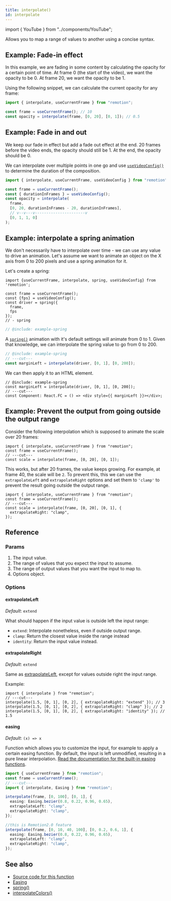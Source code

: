 ```yaml
---
title: interpolate()
id: interpolate
---
```


import { YouTube } from "../components/YouTube";

<YouTube
  minutes={6}
  href="https://www.youtube.com/watch?v=sff_CdWw_-c"
  thumb="https://i.ytimg.com/vi/sff_CdWw_-c/hqdefault.jpg?sqp=-oaymwEcCPYBEIoBSFXyq4qpAw4IARUAAIhCGAFwAcABBg==&rs=AOn4CLDPXdTFxf6qNNfkSr_91y0xVTXaXQ"
  title="How to interpolate()"
/>

Allows you to map a range of values to another using a concise syntax.

## Example: Fade-in effect

In this example, we are fading in some content by calculating the opacity for a certain point of time.
At frame 0 (the start of the video), we want the opacity to be 0.
At frame 20, we want the opacity to be 1.

Using the following snippet, we can calculate the current opacity for any frame:

```ts twoslash
import { interpolate, useCurrentFrame } from "remotion";

const frame = useCurrentFrame(); // 10
const opacity = interpolate(frame, [0, 20], [0, 1]); // 0.5
```

## Example: Fade in and out

We keep our fade in effect but add a fade out effect at the end.
20 frames before the video ends, the opacity should still be 1.
At the end, the opacity should be 0.

We can interpolate over multiple points in one go and use [`useVideoConfig()`](/docs/use-video-config) to determine the duration of the composition.

```ts twoslash
import { interpolate, useCurrentFrame, useVideoConfig } from "remotion";

const frame = useCurrentFrame();
const { durationInFrames } = useVideoConfig();
const opacity = interpolate(
  frame,
  [0, 20, durationInFrames - 20, durationInFrames],
  // v--v---v----------------------v
  [0, 1, 1, 0]
);
```

## Example: interpolate a spring animation

We don't necessarily have to interpolate over time - we can use any value to drive an animation.
Let's assume we want to animate an object on the X axis from 0 to 200 pixels and use a spring animation for it.

Let's create a spring:

```twoslash include example
import {useCurrentFrame, interpolate, spring, useVideoConfig} from 'remotion';

const frame = useCurrentFrame();
const {fps} = useVideoConfig();
const driver = spring({
  frame,
  fps
});
// - spring
```

```ts twoslash
// @include: example-spring
```

A [`spring()`](/docs/spring) animation with it's default settings will animate from 0 to 1.
Given that knowledge, we can interpolate the spring value to go from 0 to 200.

```ts twoslash
// @include: example-spring
// ---cut---
const marginLeft = interpolate(driver, [0, 1], [0, 200]);
```

We can then apply it to an HTML element.

```tsx twoslash {1}
// @include: example-spring
const marginLeft = interpolate(driver, [0, 1], [0, 200]);
// ---cut---
const Component: React.FC = () => <div style={{ marginLeft }}></div>;
```

## Example: Prevent the output from going outside the output range

Consider the following interpolation which is supposed to animate the scale over 20 frames:

```tsx twoslash
import { interpolate, useCurrentFrame } from "remotion";
const frame = useCurrentFrame();
// ---cut---
const scale = interpolate(frame, [0, 20], [0, 1]);
```

This works, but after 20 frames, the value keeps growing. For example, at frame 40, the scale will be `2`.
To prevent this, this we can use the `extrapolateLeft` and `extrapolateRight` options and set them to `'clamp'` to prevent the result going outside the output range.

```tsx twoslash
import { interpolate, useCurrentFrame } from "remotion";
const frame = useCurrentFrame();
// ---cut---
const scale = interpolate(frame, [0, 20], [0, 1], {
  extrapolateRight: "clamp",
});
```

## Reference

### Params

1. The input value.
2. The range of values that you expect the input to assume.
3. The range of output values that you want the input to map to.
4. Options object.

### Options

#### extrapolateLeft

_Default_: `extend`

What should happen if the input value is outside left the input range:

- `extend`: Interpolate nonetheless, even if outside output range.
- `clamp`: Return the closest value inside the range instead
- `identity`: Return the input value instead.

#### extrapolateRight

_Default_: `extend`

Same as [extrapolateLeft](#extrapolateleft), except for values outside right the input range.

Example:

```tsx twoslash
import { interpolate } from "remotion";
// ---cut---
interpolate(1.5, [0, 1], [0, 2], { extrapolateRight: "extend" }); // 3
interpolate(1.5, [0, 1], [0, 2], { extrapolateRight: "clamp" }); // 2
interpolate(1.5, [0, 1], [0, 2], { extrapolateRight: "identity" }); // 1.5
```

#### easing

_Default_: `(x) => x`

Function which allows you to customize the input, for example to apply a certain easing function.
By default, the input is left unmodified, resulting in a pure linear interpolation. [Read the documentation for the built-in easing functions](/docs/easing).

```ts twoslash
import { useCurrentFrame } from "remotion";
const frame = useCurrentFrame();
// ---cut---
import { interpolate, Easing } from "remotion";

interpolate(frame, [0, 100], [0, 1], {
  easing: Easing.bezier(0.8, 0.22, 0.96, 0.65),
  extrapolateLeft: "clamp",
  extrapolateRight: "clamp",
});

//this is Remotion2.0 feature
interpolate(frame, [0, 10, 40, 100], [0, 0.2, 0.6, 1], {
  easing: Easing.bezier(0.8, 0.22, 0.96, 0.65),
  extrapolateLeft: "clamp",
  extrapolateRight: "clamp",
});
```

## See also

- [Source code for this function](https://github.com/remotion-dev/remotion/blob/main/packages/core/src/interpolate.ts)
- [Easing](/docs/easing)
- [spring()](/docs/spring)
- [interpolateColors()](/docs/interpolate-colors)
